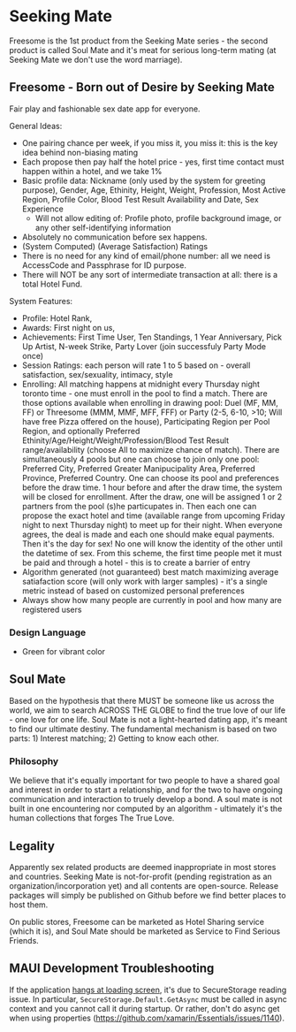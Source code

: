 # Seeking Mate

Freesome is the 1st product from the Seeking Mate series - the second product is called Soul Mate and it's meat for serious long-term mating (at Seeking Mate we don't use the word marriage).

## Freesome - Born out of Desire by Seeking Mate

Fair play and fashionable sex date app for everyone.

General Ideas:

* One pairing chance per week, if you miss it, you miss it: this is the key idea behind non-biasing mating
* Each propose then pay half the hotel price - yes, first time contact must happen within a hotel, and we take 1%
* Basic profile data: Nickname (only used by the system for greeting purpose), Gender, Age, Ethinity, Height, Weight, Profession, Most Active Region, Profile Color, Blood Test Result Availability and Date, Sex Experience
	* Will not allow editing of: Profile photo, profile background image, or any other self-identifying information
* Absolutely no communication before sex happens.
* (System Computed) (Average Satisfaction) Ratings
* There is no need for any kind of email/phone number: all we need is AccessCode and Passphrase for ID purpose.
* There will NOT be any sort of intermediate transaction at all: there is a total Hotel Fund.

System Features:

* Profile: Hotel Rank, 
* Awards: First night on us, 
* Achievements: First Time User, Ten Standings, 1 Year Anniversary, Pick Up Artist, N-week Strike, Party Lover (join successfuly Party Mode once)
* Session Ratings: each person will rate 1 to 5 based on - overall satisfaction, sex/sexuality, intimacy, style
* Enrolling: All matching happens at midnight every Thursday night toronto time - one must enroll in the pool to find a match. There are those options available when enrolling in drawing pool: Duel (MF, MM, FF) or Threesome (MMM, MMF, MFF, FFF) or Party (2-5, 6-10, >10; Will have free Pizza offered on the house), Participating Region per Pool Region, and optionally Preferred Ethinity/Age/Height/Weight/Profession/Blood Test Result range/availability (choose All to maximize chance of match). There are simultaneously 4 pools but one can choose to join only one pool: Preferred City, Preferred Greater Manipucipality Area, Preferred Province, Preferred Country. One can choose its pool and preferences before the draw time. 1 hour before and after the draw time, the system will be closed for enrollment. After the draw, one will be assigned 1 or 2 partners from the pool (s)he particupates in. Then each one can propose the exact hotel and time (available range from upcoming Friday night to next Thursday night) to meet up for their night. When everyone agrees, the deal is made and each one should make equal payments. Then it's the day for sex! No one will know the identity of the other until the datetime of sex. From this scheme, the first time people met it must be paid and through a hotel - this is to create a barrier of entry
* Algorithm generated (not guaranteed) best match maximizing average satiafaction score (will only work with larger samples) - it's a single metric instead of based on customized personal preferences
* Always show how many people are currently in pool and how many are registered users

### Design Language

* Green for vibrant color

## Soul Mate

Based on the hypothesis that there MUST be someone like us across the world, we aim to search ACROSS THE GLOBE to find the true love of our life - one love for one life. Soul Mate is not a light-hearted dating app, it's meant to find our ultimate destiny. The fundamental mechanism is based on two parts: 1) Interest matching; 2) Getting to know each other.

### Philosophy

We believe that it's equally important for two people to have a shared goal and interest in order to start a relationship, and for the two to have ongoing communication and interaction to truely develop a bond. A soul mate is not built in one encountering nor computed by an algorithm - ultimately it's the human collections that forges The True Love.

## Legality

Apparently sex related products are deemed inappropriate in most stores and countries. Seeking Mate is not-for-profit (pending registration as an organization/incorporation yet) and all contents are open-source. Release packages will simply be published on Github before we find better places to host them.

On public stores, Freesome can be marketed as Hotel Sharing service (which it is), and Soul Mate should be marketed as Service to Find Serious Friends.

## MAUI Development Troubleshooting

If the application [hangs at loading screen](https://github.com/dotnet/maui/issues/1787), it's due to SecureStorage reading issue. In particular, `SecureStorage.Default.GetAsync` must be called in async context and you cannot call it during startup. Or rather, don't do async get when using properties (https://github.com/xamarin/Essentials/issues/1140).